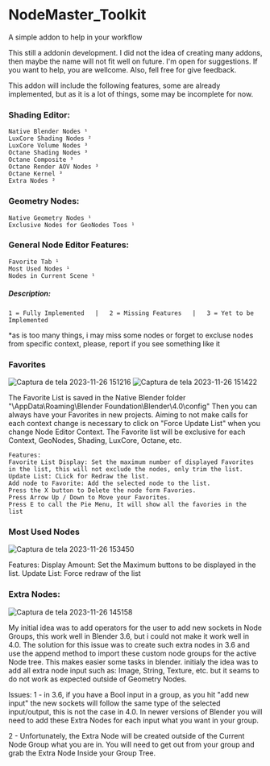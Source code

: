 # NodeMaster_Toolkit
A simple addon to help in your workflow


This still a addonin development. I did not the idea of creating many addons, then maybe the name will not fit well on future. I'm open for suggestions.
If you want to help, you are wellcome. Also, fell free for give feedback.

This addon will include the following features, some are already implemented, but as it is a lot of things, some may be incomplete for now.

  ### Shading Editor:
    Native Blender Nodes ¹
    LuxCore Shading Nodes ²
    LuxCore Volume Nodes ³
    Octane Shading Nodes ³
    Octane Composite ³
    Octane Render AOV Nodes ³
    Octane Kernel ³  
    Extra Nodes ²
  ### Geometry Nodes:
    Native Geometry Nodes ¹
    Exclusive Nodes for GeoNodes Toos ¹

### General Node Editor Features:
    Favorite Tab ¹
    Most Used Nodes ¹
    Nodes in Current Scene ¹

  ##### Description:
    1 = Fully Implemented   |   2 = Missing Features   |   3 = Yet to be Implemented
  
*as is too many things, i may miss some nodes or forget to excluse nodes from specific context, please, report if you see something like it

### Favorites

  ![Captura de tela 2023-11-26 151216](https://github.com/r-kez/NodeMaster_Toolkit/assets/150207615/31d85ed4-f752-4788-b5be-2a4a862cb446)
  ![Captura de tela 2023-11-26 151422](https://github.com/r-kez/NodeMaster_Toolkit/assets/150207615/20a417c9-f9c4-447b-bf8c-551a0bb28376)

  The Favorite List is saved in the Native Blender folder "\AppData\Roaming\Blender Foundation\Blender\4.0\config"
  Then you can always have your Favorites in new projects.
  Aiming to not make calls for each context change is necessary to click on "Force Update List" when you change Node Editor Context.
  The Favorite list will be exclusive for each Context, GeoNodes, Shading, LuxCore, Octane, etc.

    Features:
    Favorite List Display: Set the maximum number of displayed Favorites in the list, this will not exclude the nodes, only trim the list.
    Update List: CLick for Redraw the list.
    Add node to Favorite: Add the selected node to the list.
    Press the X button to Delete the node form Favories.
    Press Arrow Up / Down to Move your Favorites.
    Press E to call the Pie Menu, It will show all the favories in the list

### Most Used Nodes
![Captura de tela 2023-11-26 153450](https://github.com/r-kez/NodeMaster_Toolkit/assets/150207615/3dac1846-c2d9-43a9-9038-70963bcace13)

Features:
  Display Amount: Set the Maximum buttons to be displayed in the list.
  Update List: Force redraw of the list
      
### Extra Nodes:
  ![Captura de tela 2023-11-26 145158](https://github.com/r-kez/NodeMaster_Toolkit/assets/150207615/a38ea70a-9b3a-43f9-91dc-f05839f90eb2)
  
  My initial idea was to add operators for the user to add new sockets in Node Groups, this work well in Blender 3.6, but i could not make it work well in 4.0.
  The solution for this issue was to create such extra nodes in 3.6 and use the append method to import these custom node groups for the active Node tree. This makes easier some tasks in blender.
  initialy the idea was to add all extra node input such as: Image, String, Texture, etc. but it seams to do not work as expected outside of Geometry Nodes.

  Issues:
  1 - in 3.6, if you have a Bool input in a group, as you hit "add new input" the new sockets will follow the same type of the selected input/output, this is not the case in 4.0. 
  In newer versions of Blender you will need to add these Extra Nodes for each input what you want in your group.
  
  2 - Unfortunately, the Extra Node will be created outside of the Current Node Group what you are in. You will need to get out from your group and grab the Extra Node Inside your Group Tree.

  
